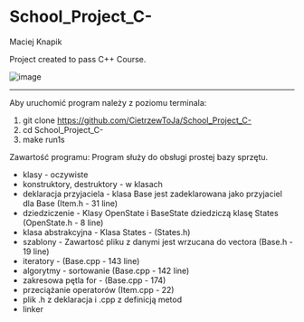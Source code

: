 # School_Project_C-
Maciej Knapik

Project created to pass C++ Course.

![image](https://user-images.githubusercontent.com/64318229/111063316-2089a680-84ae-11eb-81d2-6ab520ece34b.png)
_________________________________________________________

Aby uruchomić program należy z poziomu terminala:
1. git clone https://github.com/CietrzewToJa/School_Project_C-
2. cd School_Project_C-
3. make run1s

Zawartość programu:
Program służy do obsługi prostej bazy sprzętu.
- klasy - oczywiste
- konstruktory, destruktory - w klasach
- deklaracja przyjaciela - klasa Base jest zadeklarowana jako przyjaciel dla Base (Item.h - 31 line)
- dziedziczenie - Klasy OpenState i BaseState dziedziczą klasę States (OpenState.h - 8 line)
- klasa abstrakcyjna - Klasa States - (States.h)
- szablony - Zawartosć pliku z danymi jest wrzucana do vectora (Base.h - 19 line)
- iteratory - (Base.cpp - 143 line)
- algorytmy - sortowanie (Base.cpp - 142 line)
- zakresowa pętla for - (Base.cpp - 174)
- przeciążanie operatorów (Item.cpp - 22)
- plik .h z deklaracja i .cpp z definicją metod 
- linker
